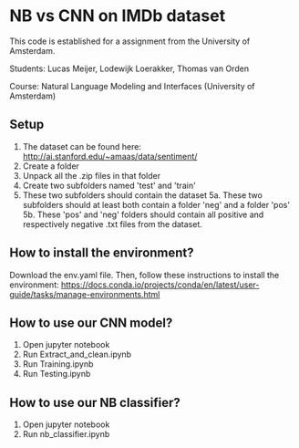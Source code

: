 # NB vs CNN on IMDb dataset
This code is established for a assignment from the University of Amsterdam.

Students: Lucas Meijer, Lodewijk Loerakker, Thomas van Orden

Course:   Natural Language Modeling and Interfaces (University of Amsterdam)

## Setup
1. The dataset can be found here: http://ai.stanford.edu/~amaas/data/sentiment/
2. Create a folder
3. Unpack all the .zip files in that folder
4. Create two subfolders named 'test' and 'train'
5. These two subfolders should contain the dataset
	5a. These two subfolders should at least both contain a folder 'neg' and a folder 'pos'
	5b. These 'pos' and 'neg' folders should contain all positive and respectively negative .txt files from the dataset.

## How to install the environment?
Download the env.yaml file. Then, follow these instructions to install the environment: https://docs.conda.io/projects/conda/en/latest/user-guide/tasks/manage-environments.html

## How to use our CNN model?
1. Open jupyter notebook
2. Run Extract_and_clean.ipynb
3. Run Training.ipynb
4. Run Testing.ipynb

## How to use our NB classifier?
1. Open jupyter notebook
2. Run nb_classifier.ipynb
